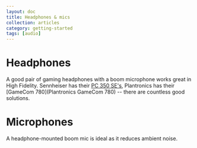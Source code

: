 ```yaml
---
layout: doc
title: Headphones & mics
collection: articles
category: getting-started
tags: [audio]
---
```


# Headphones

A good pair of gaming headphones with a boom microphone works great in High Fidelity. Sennheiser has their [PC 350 SE's](http://www.amazon.com/Sennheiser-Special-Edition-Performance-Headset/dp/B008O510Y8/ref=sr_1_cc_1?s=aps&ie=UTF8&qid=1411080544&sr=1-1-catcorr&keywords=sennheiser+pc+350+se+headphones), Plantronics has their [GameCom 780](Plantronics GameCom 780) -- there are countless good solutions.


# Microphones

A headphone-mounted boom mic is ideal as it reduces ambient noise.
